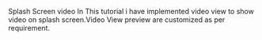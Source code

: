 Splash Screen video
In This tutorial i have implemented video view to show video on splash screen.Video View preview are customized as per requirement.
